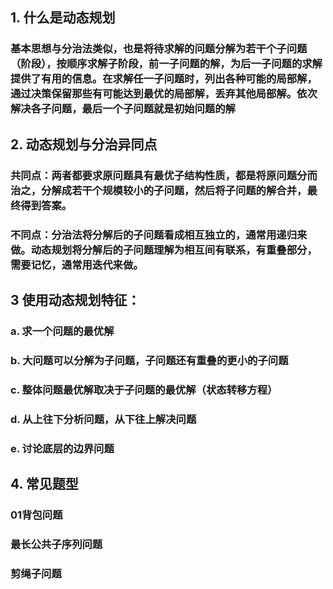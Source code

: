 ## 1. 什么是动态规划
### 基本思想与分治法类似，也是将待求解的问题分解为若干个子问题（阶段），按顺序求解子阶段，前一子问题的解，为后一子问题的求解提供了有用的信息。在求解任一子问题时，列出各种可能的局部解，通过决策保留那些有可能达到最优的局部解，丢弃其他局部解。依次解决各子问题，最后一个子问题就是初始问题的解

## 2. 动态规划与分治异同点
### 共同点：两者都要求原问题具有最优子结构性质，都是将原问题分而治之，分解成若干个规模较小的子问题，然后将子问题的解合并，最终得到答案。
### 不同点：分治法将分解后的子问题看成相互独立的，通常用递归来做。动态规划将分解后的子问题理解为相互间有联系，有重叠部分，需要记忆，通常用迭代来做。

## 3 使用动态规划特征：
### a. 求一个问题的最优解
### b. 大问题可以分解为子问题，子问题还有重叠的更小的子问题
### c. 整体问题最优解取决于子问题的最优解（状态转移方程）
### d. 从上往下分析问题，从下往上解决问题
### e. 讨论底层的边界问题

## 4. 常见题型
### 01背包问题
### 最长公共子序列问题
### 剪绳子问题

